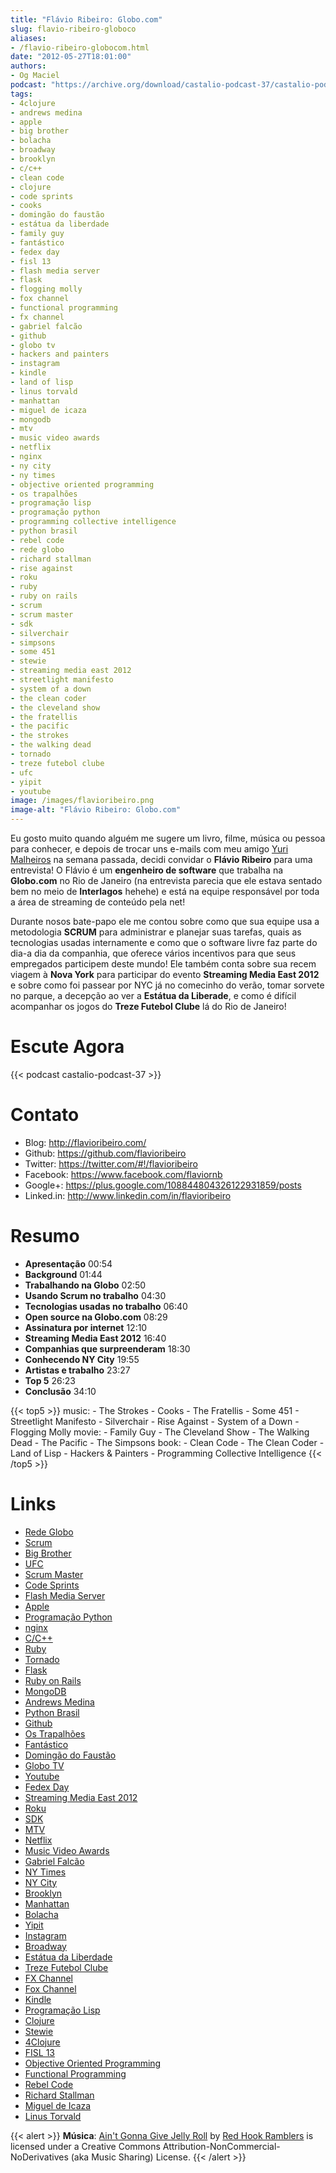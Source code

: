 ```yaml
---
title: "Flávio Ribeiro: Globo.com"
slug: flavio-ribeiro-globoco
aliases:
- /flavio-ribeiro-globocom.html
date: "2012-05-27T18:01:00"
authors:
- Og Maciel
podcast: "https://archive.org/download/castalio-podcast-37/castalio-podcast-37.mp3"
tags:
- 4clojure
- andrews medina
- apple
- big brother
- bolacha
- broadway
- brooklyn
- c/c++
- clean code
- clojure
- code sprints
- cooks
- domingão do faustão
- estátua da liberdade
- family guy
- fantástico
- fedex day
- fisl 13
- flash media server
- flask
- flogging molly
- fox channel
- functional programming
- fx channel
- gabriel falcão
- github
- globo tv
- hackers and painters
- instagram
- kindle
- land of lisp
- linus torvald
- manhattan
- miguel de icaza
- mongodb
- mtv
- music video awards
- netflix
- nginx
- ny city
- ny times
- objective oriented programming
- os trapalhões
- programação lisp
- programação python
- programming collective intelligence
- python brasil
- rebel code
- rede globo
- richard stallman
- rise against
- roku
- ruby
- ruby on rails
- scrum
- scrum master
- sdk
- silverchair
- simpsons
- some 451
- stewie
- streaming media east 2012
- streetlight manifesto
- system of a down
- the clean coder
- the cleveland show
- the fratellis
- the pacific
- the strokes
- the walking dead
- tornado
- treze futebol clube
- ufc
- yipit
- youtube
image: /images/flavioribeiro.png
image-alt: "Flávio Ribeiro: Globo.com"
---
```


Eu gosto muito quando alguém me sugere um livro, filme, música ou pessoa
para conhecer, e depois de trocar uns e-mails com meu amigo [Yuri
Malheiros](http://www.castalio.info/yuri-malheiros-engenharia-de-software-e-inteligencia-artificial/)
na semana passada, decidi convidar o **Flávio Ribeiro** para uma
entrevista! O Flávio é um **engenheiro de software** que trabalha na
**Globo.com** no Rio de Janeiro (na entrevista parecia que ele estava
sentado bem no meio de **Interlagos** hehehe) e está na equipe
responsável por toda a área de streaming de conteúdo pela net!

<div class="clearfix"></div>

Durante nosos bate-papo ele me contou sobre como que sua equipe usa a
metodologia **SCRUM** para administrar e planejar suas tarefas, quais as
tecnologias usadas internamente e como que o software livre faz parte do
dia-a dia da companhia, que oferece vários incentivos para que seus
empregados participem deste mundo! Ele também conta sobre sua recem
viagem à **Nova York** para participar do evento **Streaming Media East
2012** e sobre como foi passear por NYC já no comecinho do verão, tomar
sorvete no parque, a decepção ao ver a **Estátua da Liberade**, e como é
difícil acompanhar os jogos do **Treze Futebol Clube** lá do Rio de
Janeiro!

# Escute Agora

{{< podcast castalio-podcast-37 >}}

# Contato

- Blog: <http://flavioribeiro.com/>
- Github: <https://github.com/flavioribeiro>
- Twitter: <https://twitter.com/#!/flavioribeiro>
- Facebook: <https://www.facebook.com/flaviornb>
- Google+: <https://plus.google.com/108844804326122931859/posts>
- Linked.in: <http://www.linkedin.com/in/flavioribeiro>

# Resumo

- **Apresentação** 00:54
- **Background** 01:44
- **Trabalhando na Globo** 02:50
- **Usando Scrum no trabalho** 04:30
- **Tecnologias usadas no trabalho** 06:40
- **Open source na Globo.com** 08:29
- **Assinatura por internet** 12:10
- **Streaming Media East 2012** 16:40
- **Companhias que surpreenderam** 18:30
- **Conhecendo NY City** 19:55
- **Artistas e trabalho** 23:27
- **Top 5** 26:23
- **Conclusão** 34:10

{{< top5 >}}
music:
    - The Strokes
    - Cooks
    - The Fratellis
    - Some 451
    - Streetlight Manifesto
    - Silverchair
    - Rise Against
    - System of a Down
    - Flogging Molly
movie:
    - Family Guy
    - The Cleveland Show
    - The Walking Dead
    - The Pacific
    - The Simpsons
book:
    - Clean Code
    - The Clean Coder
    - Land of Lisp
    - Hackers & Painters
    - Programming Collective Intelligence
{{< /top5 >}}

# Links

- [Rede Globo](https://duckduckgo.com/?q=Rede+Globo)
- [Scrum](https://duckduckgo.com/?q=Scrum)
- [Big Brother](https://duckduckgo.com/?q=Big+Brother)
- [UFC](https://duckduckgo.com/?q=UFC)
- [Scrum Master](https://duckduckgo.com/?q=Scrum+Master)
- [Code Sprints](https://duckduckgo.com/?q=Code+Sprints)
- [Flash Media Server](https://duckduckgo.com/?q=Flash+Media+Server)
- [Apple](https://duckduckgo.com/?q=Apple)
- [Programação Python](https://duckduckgo.com/?q=Programação+Python)
- [nginx](https://duckduckgo.com/?q=nginx)
- [C/C++](https://duckduckgo.com/?q=C/C++)
- [Ruby](https://duckduckgo.com/?q=Ruby)
- [Tornado](https://duckduckgo.com/?q=Tornado)
- [Flask](https://duckduckgo.com/?q=Flask)
- [Ruby on Rails](https://duckduckgo.com/?q=Ruby+on+Rails)
- [MongoDB](https://duckduckgo.com/?q=MongoDB)
- [Andrews Medina](https://duckduckgo.com/?q=Andrews+Medina)
- [Python Brasil](https://duckduckgo.com/?q=Python+Brasil)
- [Github](https://duckduckgo.com/?q=Github)
- [Os Trapalhões](https://duckduckgo.com/?q=Os+Trapalhões)
- [Fantástico](https://duckduckgo.com/?q=Fantástico)
- [Domingão do Faustão](https://duckduckgo.com/?q=Domingão+do+Faustão)
- [Globo TV](https://duckduckgo.com/?q=Globo+TV)
- [Youtube](https://duckduckgo.com/?q=Youtube)
- [Fedex Day](https://duckduckgo.com/?q=Fedex+Day)
- [Streaming Media East 2012](https://duckduckgo.com/?q=Streaming+Media+East+2012)
- [Roku](https://duckduckgo.com/?q=Roku)
- [SDK](https://duckduckgo.com/?q=SDK)
- [MTV](https://duckduckgo.com/?q=MTV)
- [Netflix](https://duckduckgo.com/?q=Netflix)
- [Music Video Awards](https://duckduckgo.com/?q=Music+Video+Awards)
- [Gabriel Falcão](https://duckduckgo.com/?q=Gabriel+Falcão)
- [NY Times](https://duckduckgo.com/?q=NY+Times)
- [NY City](https://duckduckgo.com/?q=NY+City)
- [Brooklyn](https://duckduckgo.com/?q=Brooklyn)
- [Manhattan](https://duckduckgo.com/?q=Manhattan)
- [Bolacha](https://duckduckgo.com/?q=Bolacha)
- [Yipit](https://duckduckgo.com/?q=Yipit)
- [Instagram](https://duckduckgo.com/?q=Instagram)
- [Broadway](https://duckduckgo.com/?q=Broadway)
- [Estátua da Liberdade](https://duckduckgo.com/?q=Estátua+da+Liberdade)
- [Treze Futebol Clube](https://duckduckgo.com/?q=Treze+Futebol+Clube)
- [FX Channel](https://duckduckgo.com/?q=FX+Channel)
- [Fox Channel](https://duckduckgo.com/?q=Fox+Channel)
- [Kindle](https://duckduckgo.com/?q=Kindle)
- [Programação Lisp](https://duckduckgo.com/?q=Programação+Lisp)
- [Clojure](https://duckduckgo.com/?q=Clojure)
- [Stewie](http://cobrateam.github.com/stewie/)
- [4Clojure](https://duckduckgo.com/?q=4Clojure)
- [FISL 13](https://duckduckgo.com/?q=FISL+13)
- [Objective Oriented Programming](https://duckduckgo.com/?q=Objective+Oriented+Programming)
- [Functional Programming](https://duckduckgo.com/?q=Functional+Programming)
- [Rebel Code](https://duckduckgo.com/?q=Rebel+Code)
- [Richard Stallman](https://duckduckgo.com/?q=Richard+Stallman)
- [Miguel de Icaza](https://duckduckgo.com/?q=Miguel+de+Icaza)
- [Linus Torvald](https://duckduckgo.com/?q=Linus+Torvald)

{{< alert >}}
**Música**: [Ain\'t Gonna Give Jelly
Roll](http://freemusicarchive.org/music/Red_Hook_Ramblers/Live__WFMU_on_Antique_Phonograph_Music_Program_with_MAC_Feb_8_2011/Red_Hook_Ramblers_-_12_-_Aint_Gonna_Give_Jelly_Roll)
by [Red Hook Ramblers](http://www.redhookramblers.com/) is licensed under a
Creative Commons Attribution-NonCommercial-NoDerivatives (aka Music Sharing)
License.
{{< /alert >}}
